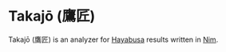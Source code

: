 # Takajō (鷹匠)

Takajō (鷹匠) is an analyzer for [Hayabusa](https://github.com/Yamato-Security/hayabusa) results written in [Nim](https://nim-lang.org/).

